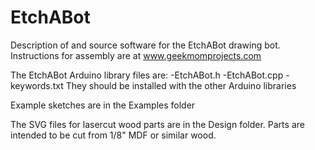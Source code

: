 # EtchABot
Description of and source software for the EtchABot drawing bot.  Instructions for assembly are at www.geekmomprojects.com

The EtchABot Arduino library files are:
-EtchABot.h
-EtchABot.cpp
-keywords.txt
They should be installed with the other Arduino libraries

Example sketches are in the Examples folder

The SVG files for lasercut wood parts are in the Design folder.  Parts are intended to be cut from 1/8" MDF or similar wood.
